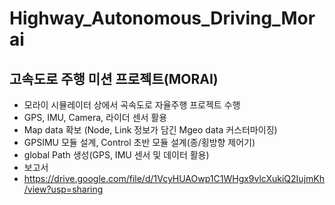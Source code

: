 # Highway_Autonomous_Driving_Morai
## 고속도로 주행 미션 프로젝트(MORAI)
- 모라이 시뮬레이터 상에서 곡속도로 자율주행 프로젝트 수행
- GPS, IMU, Camera, 라이더 센서 활용
- Map data 확보 (Node, Link 정보가 담긴 Mgeo data 커스터마이징)
- GPSIMU 모듈 설계, Control 초반 모듈 설계(종/횡방향 제어기)
- global Path 생성(GPS, IMU 센서 및 데이터 활용)
- 보고서
- https://drive.google.com/file/d/1VcyHUAOwp1C1WHgx9vlcXukiQ2IujmKh/view?usp=sharing
